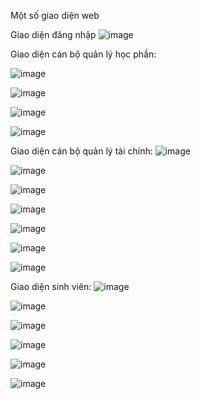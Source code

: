 Một số giao diện web

Giao diện đăng nhập
![image](https://github.com/Dat5487/QuanLyHocPhi/assets/109160535/8c1ad2ad-5654-4b9c-9ad3-404b26b28761)



Giao diện cán bộ quản lý học phần:

![image](https://github.com/Dat5487/QuanLyHocPhi/assets/109160535/33d3717c-cccc-4601-90d8-1965834271cd)

![image](https://github.com/user-attachments/assets/30b99743-ec9e-40d0-b604-16a130cf30ce)

![image](https://github.com/Dat5487/QuanLyHocPhi/assets/109160535/b1c16a58-7e0a-4918-90ee-7d81c2f661af)

![image](https://github.com/user-attachments/assets/d6d22958-94d6-4ae7-807f-a87e8efa7207)

Giao diện cán bộ quản lý tài chính:
![image](https://github.com/Dat5487/QuanLyHocPhi/assets/109160535/b8967b6b-54ea-45e7-8473-1ad24a92e633)

![image](https://github.com/Dat5487/QuanLyHocPhi/assets/109160535/bafa271c-73ff-4452-9cf6-24caef646933)

![image](https://github.com/Dat5487/QuanLyHocPhi/assets/109160535/bf32c0da-a791-4308-aa5f-0f9014fd4a60)

![image](https://github.com/Dat5487/QuanLyHocPhi/assets/109160535/eb52b2a2-89f8-4989-9c0e-342a3798c7fa)

![image](https://github.com/Dat5487/QuanLyHocPhi/assets/109160535/5a10911f-b6dd-4edd-aba9-efd8776fea5d)

![image](https://github.com/Dat5487/QuanLyHocPhi/assets/109160535/6e94c0c4-dbcc-4d7f-8dcb-5fb248e3d767)

![image](https://github.com/Dat5487/QuanLyHocPhi/assets/109160535/06159f85-59a4-4e68-ba4e-6f4023b99265)

Giao diện sinh viên:
![image](https://github.com/Dat5487/QuanLyHocPhi/assets/109160535/82a651b1-9cf3-431f-818a-25dd3260dc56)

![image](https://github.com/Dat5487/QuanLyHocPhi/assets/109160535/c4e58483-e686-4f51-8e02-7c30efdca476)

![image](https://github.com/Dat5487/QuanLyHocPhi/assets/109160535/0cb9097a-206a-4997-9b6d-5dba290707a3)

![image](https://github.com/Dat5487/QuanLyHocPhi/assets/109160535/521d3554-8557-4f8e-b6b1-ac6c7437e9f6)

![image](https://github.com/Dat5487/QuanLyHocPhi/assets/109160535/758982dc-a458-49c6-8774-0421120b147b)

![image](https://github.com/Dat5487/QuanLyHocPhi/assets/109160535/6d2920ff-99e9-44e3-9d99-727c3ff10fa9)
